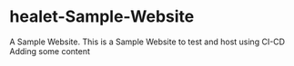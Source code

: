 # healet-Sample-Website
A Sample Website.
This is a Sample Website to test and host using CI-CD
Adding some content
